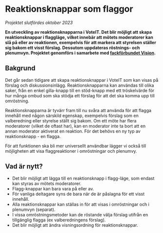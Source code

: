 # Reaktionsknappar som flaggor

_Projektet slutfördes oktober 2023_

**En utveckling av reaktionsknapparna i VoteIT. Det blir möjligt att skapa reaktionsknappar i flaggläge, vilket innebär att mötets moderatorer kan slå på eller av reaktionen, exempelvis för att markera att styrelsen ställer sig bakom ett visst förslag. Dessutom uppdateras röstnings- och plenumvyn. Projektet genomförs i samarbete med [fackförbundet Vision](https://vision.se/).**

## Bakgrund

Det går sedan tidigare att skapa reaktionsknappar i VoteIT som kan visas på förslag och diskussionsinlägg. Reaktionsknapparna kan användas till olika saker, från en enkel gilla-knapp till en stöd-knapp med ett tröskelvärde för hur många ombud som ska stödja ett förslag för att det ska komma upp till omröstning.

Reaktionsknapparna är tyvärr fram till nu svåra att använda för att flagga innehåll med någon särskild egenskap, exempelvis förslag som en valberedning eller styrelse ställt sig bakom. Om ett möte har flera moderatorer (vilket de oftast har), kan en moderator inte ta bort att en annan moderator aktiverat en reaktion. För det behövs en ny typ av reaktionsknapp - en flagga.

För att funktionen ska bli mer universellt användbar lägger vi också till möjligheten att visa flaggreaktioner i omröstningar och plenumvy.

## Vad är nytt?

- Det blir möjligt att lägga till en reaktionsknapp i flagg-läge, som endast kan styras av mötets moderatorer.
- Flagg-knappar kan bara vara på eller av.
- För vanliga deltagare syns de bara när de är påslagna för ett visst innehåll.
- Alla reaktionsknappar kan ställas in för att visas i omröstningar och i plenumvyn (separat).
- I vissa omröstningsmetoder kan de röstande välja förslag utifrån en tillgänglig flagga (ex valberedningens förslag).
- Det blir möjligt att ändra visningsordning för reaktionsknappar.
